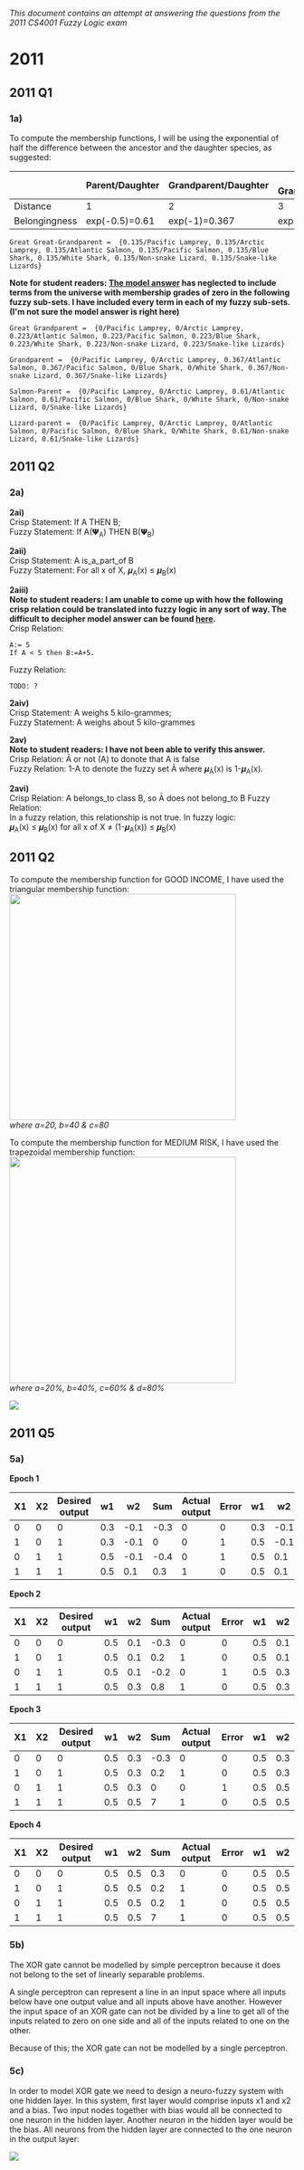 
*This document contains an attempt at answering the questions from the 2011 CS4001 Fuzzy Logic exam*

# 2011

## 2011 Q1

### 1a)

To compute the membership functions, I will be using the exponential of half the difference between the ancestor and the daughter species, as suggested:  

||Parent/Daughter|Grandparent/Daughter|Great Grandparent/Daughter|Great Great-Grandparent/Daughter|
|-------------|---|---|---|---|
|Distance     |  1|  2|  3|  4|
|Belongingness|exp(-0.5)=0.61|exp(-1)=0.367|exp(-1.5)=0.223|exp(-2)=0.135|

`Great Great-Grandparent =  {0.135/Pacific Lamprey, 0.135/Arctic Lamprey, 0.135/Atlantic Salmon, 0.135/Pacific Salmon, 0.135/Blue Shark, 0.135/White Shark, 0.135/Non-snake Lizard, 0.135/Snake-like Lizards}`

**Note for student readers: [The model answer](https://www.scss.tcd.ie/Khurshid.Ahmad/Teaching/Lectures_on_Fuzzy_Logic/Model_Answers.pdf#page=2) has neglected to include terms from the universe with membership grades of zero in the following fuzzy sub-sets. I have included every term in each of my fuzzy sub-sets. (I'm not sure the model answer is right here)**

`Great Grandparent =  {0/Pacific Lamprey, 0/Arctic Lamprey, 0.223/Atlantic Salmon, 0.223/Pacific Salmon, 0.223/Blue Shark, 0.223/White Shark, 0.223/Non-snake Lizard, 0.223/Snake-like Lizards}`

`Grandparent =  {0/Pacific Lamprey, 0/Arctic Lamprey, 0.367/Atlantic Salmon, 0.367/Pacific Salmon, 0/Blue Shark, 0/White Shark, 0.367/Non-snake Lizard, 0.367/Snake-like Lizards}`

`Salmon-Parent =  {0/Pacific Lamprey, 0/Arctic Lamprey, 0.61/Atlantic Salmon, 0.61/Pacific Salmon, 0/Blue Shark, 0/White Shark, 0/Non-snake Lizard, 0/Snake-like Lizards}`

`Lizard-parent =  {0/Pacific Lamprey, 0/Arctic Lamprey, 0/Atlantic Salmon, 0/Pacific Salmon, 0/Blue Shark, 0/White Shark, 0.61/Non-snake Lizard, 0.61/Snake-like Lizards}`

## 2011 Q2

### 2a)

**2ai)**    
Crisp Statement: If A THEN B;  
Fuzzy Statement: If A(𝝭<sub>A</sub>) THEN B(𝝭<sub>B</sub>)  

**2aii)**  
Crisp Statement: A is_a_part_of B  
Fuzzy Statement: For all x of X, 𝝁<sub>A</sub>(x) ≤ 𝝁<sub>B</sub>(x)   

**2aiii)**  
**Note to student readers: I am unable to come up with how the following crisp relation could be translated into fuzzy logic in any sort of way. The difficult to decipher model answer can be found [here](https://www.scss.tcd.ie/Khurshid.Ahmad/Teaching/Lectures_on_Fuzzy_Logic/Model_Answers.pdf#page=4).**  
Crisp Relation:  
```
A:= 5
If A < 5 then B:=A+5.
```  
Fuzzy Relation:  
```
TODO: ?
```

**2aiv)**  
Crisp Statement: A weighs 5 kilo-grammes;  
Fuzzy Statement: A weighs about 5 kilo-grammes  

**2av)**  
**Note to student readers: I have not been able to verify this answer.**  
Crisp Relation: Ā or not (A) to donote that A is false  
Fuzzy Relation: 1-A to denote the fuzzy set Ā where 𝝁<sub>Ā</sub>(x) is 1-𝝁<sub>A</sub>(x).

**2avi)**  
Crisp Relation: A belongs_to class B, so Ā does not belong_to B
Fuzzy Relation:  
In a fuzzy relation, this relationship is not true. In fuzzy logic:  
𝝁<sub>A</sub>(x) ≤ 𝝁<sub>B</sub>(x) for all x of X ≠ (1-𝝁<sub>A</sub>(x)) ≤ 𝝁<sub>B</sub>(x)

## 2011 Q2

To compute the membership function for GOOD INCOME, I have used the triangular membership function:  
<img src="./assets/trimf.png" width="400px"/>  
*where a=20, b=40 & c=80*

To compute the membership function for MEDIUM RISK, I have used the trapezoidal membership function:  
<img src="./assets/tramf.png" width="400px"/>  
*where a=20%, b=40%, c=60% & d=80%*

<img src="./assets/2011-question-2-fuzzy-patches.JPG"/>

## 2011 Q5

### 5a)

**Epoch 1**

 X1| X2|Desired output|  w1|  w2| Sum|Actual output|Error|  w1|  w2
---|---|--------------|----|----|----|-------------|-----|----|----
  0|  0|             0| 0.3|-0.1|-0.3|            0|    0| 0.3|-0.1
  1|  0|             1| 0.3|-0.1|   0|            0|    1| 0.5|-0.1
  0|  1|             1| 0.5|-0.1|-0.4|            0|    1| 0.5| 0.1
  1|  1|             1| 0.5| 0.1| 0.3|            1|    0| 0.5| 0.1

**Epoch 2**

 X1| X2|Desired output|  w1|  w2| Sum|Actual output|Error|  w1|  w2
---|---|--------------|----|----|----|-------------|-----|----|----
  0|  0|             0| 0.5| 0.1|-0.3|            0|    0| 0.5| 0.1
  1|  0|             1| 0.5| 0.1| 0.2|            1|    0| 0.5| 0.1
  0|  1|             1| 0.5| 0.1|-0.2|            0|    1| 0.5| 0.3
  1|  1|             1| 0.5| 0.3| 0.8|            1|    0| 0.5| 0.3

**Epoch 3**

 X1| X2|Desired output|  w1|  w2| Sum|Actual output|Error|  w1|  w2
---|---|--------------|----|----|----|-------------|-----|----|----
  0|  0|             0| 0.5| 0.3|-0.3|            0|    0| 0.5| 0.3
  1|  0|             1| 0.5| 0.3| 0.2|            1|    0| 0.5| 0.3
  0|  1|             1| 0.5| 0.3|   0|            0|    1| 0.5| 0.5
  1|  1|             1| 0.5| 0.5|   7|            1|    0| 0.5| 0.5

**Epoch 4**

 X1| X2|Desired output|  w1|  w2| Sum|Actual output|Error|  w1|  w2
---|---|--------------|----|----|----|-------------|-----|----|----
  0|  0|             0| 0.5| 0.5| 0.3|            0|    0| 0.5| 0.5
  1|  0|             1| 0.5| 0.5| 0.2|            1|    0| 0.5| 0.5
  0|  1|             1| 0.5| 0.5| 0.2|            1|    0| 0.5| 0.5
  1|  1|             1| 0.5| 0.5|   7|            1|    0| 0.5| 0.5

### 5b)

The XOR gate cannot be modelled by simple perceptron because it does not belong to the set of linearly separable problems.

A single perceptron can represent a line in an input space where all inputs below have one output value and all inputs above have another. However the input space of an XOR gate can not be divided by a line to get all of the inputs related to zero on one side and all of the inputs related to one on the other.

Because of this; the XOR gate can not be modelled by a single perceptron.

### 5c)

In order to model XOR gate we need to design a neuro-fuzzy system with one hidden layer. In this system, first layer would comprise inputs x1 and x2 and a bias. Two input nodes together with bias would all be connected to one neuron in the hidden layer. Another neuron in the hidden layer would be the bias. All neurons from the hidden layer are connected to the one neuron in the output layer:

<img src="./assets/xor-gate-system-architecture.png"/>
